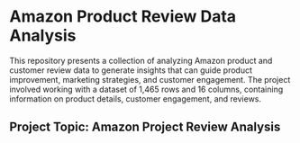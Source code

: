 # Amazon Product Review Data Analysis
This repository presents a collection of analyzing Amazon product and customer review data to generate insights that can guide product improvement, marketing strategies, and customer engagement. The project involved working with a dataset of 1,465 rows and 16 columns, containing information on product details, customer engagement, and reviews.

## Project Topic: Amazon Project Review Analysis

